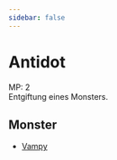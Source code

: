 ```yaml
---
sidebar: false
---
```

# Antidot

MP: 2\
Entgiftung eines Monsters.

## Monster

- [Vampy](../../types/bird/vampy/)